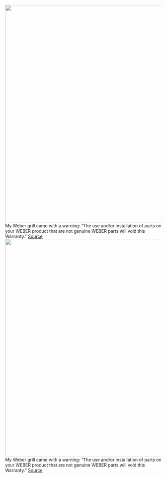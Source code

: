 <img src='https://cdn.vox-cdn.com/thumbor/fp7MdrR6frqybZ7EfrQa3W2ccxI=/309x132:2452x1656/1200x800/filters:focal(1137x733:1569x1165)/cdn.vox-cdn.com/uploads/chorus_image/image/71070709/1__1_.0.jpeg' width='700px' /><br/>
My Weber grill came with a warning: “The use and/or installation of parts on your WEBER product that are not genuine WEBER parts will void this Warranty.”
<a href='https://www.theverge.com/2022/7/8/23200649/right-to-repair-ftc-weber-third-party-parts-warranty-act'> Source <a/><img src='https://cdn.vox-cdn.com/thumbor/fp7MdrR6frqybZ7EfrQa3W2ccxI=/309x132:2452x1656/1200x800/filters:focal(1137x733:1569x1165)/cdn.vox-cdn.com/uploads/chorus_image/image/71070709/1__1_.0.jpeg' width='700px' /><br/>
My Weber grill came with a warning: “The use and/or installation of parts on your WEBER product that are not genuine WEBER parts will void this Warranty.”
<a href='https://www.theverge.com/2022/7/8/23200649/right-to-repair-ftc-weber-third-party-parts-warranty-act'> Source <a/>